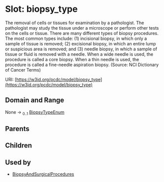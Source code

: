 
# Slot: biopsy_type


The removal of cells or tissues for examination by a pathologist. The pathologist may study the tissue under a microscope or perform other tests on the cells or tissue. There are many different types of biopsy procedures. The most common types include: (1) incisional biopsy, in which only a sample of tissue is removed; (2) excisional biopsy, in which an entire lump or suspicious area is removed; and (3) needle biopsy, in which a sample of tissue or fluid is removed with a needle. When a wide needle is used, the procedure is called a core biopsy. When a thin needle is used, the procedure is called a fine-needle aspiration biopsy. (Source: NCI Dictionary of Cancer Terms)

URI: [https://w3id.org/pcdc/model/biopsy_type](https://w3id.org/pcdc/model/biopsy_type)


## Domain and Range

None &#8594;  <sub>0..1</sub> [BiopsyTypeEnum](BiopsyTypeEnum.md)

## Parents


## Children


## Used by

 * [BiopsyAndSurgicalProcedures](BiopsyAndSurgicalProcedures.md)
